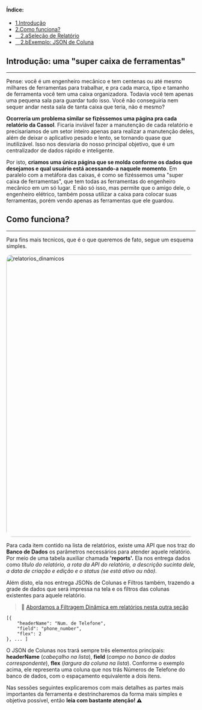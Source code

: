 <nav class='sidelist'>
  <div class='side-content'>
    <h4>Índice:</h4>
    <ul>
      <li><a class='super' href="#1.">
        <span class='bold'>1.</span>Introdução
      </a></li>
      <li><a class='super' href="#2.">
        <span class='bold'>2.</span>Como funciona?
      </a></li>
      <li><a class='sub' href="#2.a">
        &emsp;<span class='bold'>2.a</span>Seleção de Relatório
      </a></li>
      <li><a class='sub' href="#2.b">
        &emsp;<span class='bold'>2.b</span>Exemplo: JSON de Coluna
      </a></li>
    </ul>
  </div>
</nav>

<div class='title'>
<h2 id="1.">Introdução: uma "super caixa de ferramentas"</h2>
<hr class='solid'>
</div>

Pense: você é um engenheiro mecânico e tem centenas ou até mesmo milhares de ferramentas para trabalhar, e pra cada marca, tipo e tamanho de ferramenta você tem uma caixa organizadora. Todavia você tem apenas uma pequena sala para guardar tudo isso. Você não conseguiria nem sequer andar nesta sala de tanta caixa que teria, não é mesmo?

**Ocorreria um problema similar se fizéssemos uma página pra cada relatório da Cassol**. Ficaria inviável fazer a manutenção de cada relatório e precisariamos de um setor inteiro apenas para realizar a manutenção deles, além de deixar o aplicativo pesado e lento, se tornando quase que inutilizável. Isso nos desviaria do nosso principal objetivo, que é um centralizador de dados rápido e inteligente.

Por isto, **criamos uma única página que se molda conforme os dados que desejamos e qual usuário está acessando-a naquele momento**. Em paralelo com a metáfora das caixas, é como se fizéssemos uma "super caixa de ferramentas", que tem todas as ferramentas do engenheiro mecânico em um só lugar. E não só isso, mas permite que o amigo dele, o engenheiro elétrico, também possa utilizar a caixa para colocar suas ferramentas, porém vendo apenas as ferramentas que ele guardou.


<div class='title'>
<h2 id='2.'>Como funciona?</h2>
<hr class='solid'>
</div>

Para fins mais tecnicos, que é o que queremos de fato, segue um esquema simples.

<div id='2.a' class='image-container'>
  <img
    class='image'
    src="/images/devs/section-2/relatorios_dinamicos.png" 
    alt="relatorios_dinamicos" 
    style="width:750px; border-radius: 15px;"
  />
</div>

Para cada item contido na lista de relatórios, existe uma API que nos traz do **Banco de Dados** os parâmetros necessários para atender aquele relatório. Por meio de uma tabela auxiliar chamada **'reports'.** Ela nos entrega dados como *título do relatório, a rota da API do relatório, a descrição sucinta dele, a data de criação e edição e o status (se está ativo ou não)*.

Além disto, ela nos entrega JSONs de Colunas e Filtros também, trazendo a grade de dados que será impressa na tela e os filtros das colunas existentes para aquele relatório.

<div class='link'>

> 🔗 [Abordamos a Filtragem Dinâmica em relatórios nesta outra seção](/dev-sections/02_relatorios-dinamicos/?markdown=2)

</div>

<div id='2.b' class=code_box>

    [{
        "headerName": "Num. de Telefone",
        "field": "phone_number",
        "flex": 2
    }, ... ]

</div>

O JSON de Colunas nos trará sempre três elementos principais: **headerName** (*cabeçalho na lista*), **field** (*campo no banco de dados correspondente*), **flex** (*largura da coluna na lista*). Conforme o exemplo acima, ele representa uma coluna que nos trás Números de Telefone do banco de dados, com o espaçamento equivalente a dois itens.

Nas sessões seguintes explicaremos com mais detalhes as partes mais importantes da ferramenta e destrincharemos da forma mais simples e objetiva possível, então **leia com bastante atenção! ⚠️**

<div class='end'>